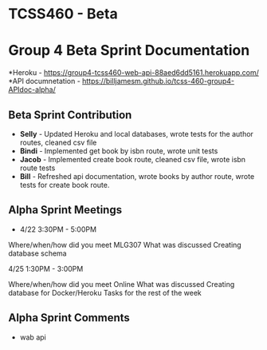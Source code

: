 # TCSS460 - Beta

# Group 4 Beta Sprint Documentation

*Heroku - https://group4-tcss460-web-api-88aed6dd5161.herokuapp.com/
*API documnetation - https://billjamesm.github.io/tcss-460-group4-APIdoc-alpha/

## Beta Sprint Contribution

- **Selly** - Updated Heroku and local databases, wrote tests for the author routes, cleaned csv file
- **Bindi** - Implemented get book by isbn route, wrote unit tests
- **Jacob** - Implemented create book route, cleaned csv file, wrote isbn route tests
- **Bill** - Refreshed api documentation, wrote books by author route, wrote tests for create book route.

## Alpha Sprint Meetings

- 4/22 3:30PM - 5:00PM

Where/when/how did you meet
	MLG307
What was discussed
	Creating database schema

4/25 1:30PM - 3:00PM

Where/when/how did you meet
	Online 
What was discussed
	Creating database for Docker/Heroku
	Tasks for the rest of the week

## Alpha Sprint Comments
- wab api
